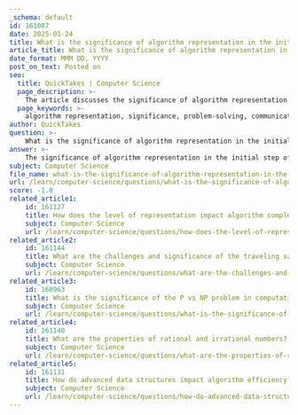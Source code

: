 ```yaml
---
_schema: default
id: 161087
date: 2025-01-24
title: What is the significance of algorithm representation in the initial step of algorithm development?
article_title: What is the significance of algorithm representation in the initial step of algorithm development?
date_format: MMM DD, YYYY
post_on_text: Posted on
seo:
  title: QuickTakes | Computer Science
  page_description: >-
    The article discusses the significance of algorithm representation in algorithm development, emphasizing clarity, communication, abstraction, documentation, and problem-solving capacity.
  page_keywords: >-
    algorithm representation, significance, problem-solving, communication, clarity, precision, abstraction, documentation, flow control, decision points, flexibility, modularity, pseudocode, flowcharts
author: QuickTakes
question: >-
    What is the significance of algorithm representation in the initial step of algorithm development?
answer: >-
    The significance of algorithm representation in the initial step of algorithm development is multifaceted and crucial for effective problem-solving and communication. Here are the key points that highlight its importance:\n\n1. **Clarity and Precision**: Algorithm representation allows for a clear and precise description of the logic behind a solution. By using structured formats such as flowcharts or pseudocode, developers can articulate the steps involved in solving a problem without getting bogged down by implementation details. This clarity is essential for understanding the problem and the proposed solution.\n\n2. **Abstraction**: At the initial stages of algorithm development, it is vital to focus on the high-level logic rather than the specifics of implementation. This abstraction helps in breaking down complex problems into manageable components, allowing developers to concentrate on the core functionality and logic of the algorithm. The representation should be devoid of implementation details at upper levels, which can be addressed in lower levels of representation.\n\n3. **Communication**: A well-represented algorithm serves as a universal language among programmers and stakeholders. For instance, flowcharts use standardized symbols to represent different operations, making it easier to communicate the program logic to others. This is particularly useful in collaborative environments where multiple developers need to understand and contribute to the same project.\n\n4. **Documentation**: Algorithm representation contributes to proper program documentation. It provides a historical record of the thought process and design decisions made during the development of the algorithm. This documentation is invaluable for future reference, maintenance, and onboarding new team members.\n\n5. **Facilitating Problem Solving**: By representing an algorithm visually or in a structured format, developers can more easily identify potential issues, inefficiencies, or areas for improvement. This representation allows for iterative refinement of the algorithm, leading to more efficient and effective solutions.\n\n6. **Decision Points and Flow Control**: A good algorithm representation clearly shows decision points and the flow of control through the algorithm. This is essential for understanding how different conditions affect the execution of the algorithm and for ensuring that all possible scenarios are accounted for.\n\n7. **Flexibility and Modularity**: The representation should allow for flexibility, enabling developers to collapse or expand details as needed. This modularity helps in focusing on specific parts of the algorithm without losing sight of the overall structure.\n\nIn summary, algorithm representation is a foundational step in algorithm development that enhances clarity, communication, and problem-solving capabilities. It allows developers to abstract complex problems, document their thought processes, and create efficient solutions that can be easily understood and implemented.
subject: Computer Science
file_name: what-is-the-significance-of-algorithm-representation-in-the-initial-step-of-algorithm-development.md
url: /learn/computer-science/questions/what-is-the-significance-of-algorithm-representation-in-the-initial-step-of-algorithm-development
score: -1.0
related_article1:
    id: 161127
    title: How does the level of representation impact algorithm complexity?
    subject: Computer Science
    url: /learn/computer-science/questions/how-does-the-level-of-representation-impact-algorithm-complexity
related_article2:
    id: 161144
    title: What are the challenges and significance of the traveling salesman problem in computational theory?
    subject: Computer Science
    url: /learn/computer-science/questions/what-are-the-challenges-and-significance-of-the-traveling-salesman-problem-in-computational-theory
related_article3:
    id: 160963
    title: What is the significance of the P vs NP problem in computational theory?
    subject: Computer Science
    url: /learn/computer-science/questions/what-is-the-significance-of-the-p-vs-np-problem-in-computational-theory
related_article4:
    id: 161140
    title: What are the properties of rational and irrational numbers?
    subject: Computer Science
    url: /learn/computer-science/questions/what-are-the-properties-of-rational-and-irrational-numbers
related_article5:
    id: 161131
    title: How do advanced data structures impact algorithm efficiency?
    subject: Computer Science
    url: /learn/computer-science/questions/how-do-advanced-data-structures-impact-algorithm-efficiency
---
```


&nbsp;